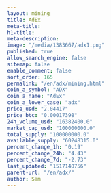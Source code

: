 ```yaml
---
layout: mining
title: AdEx
meta-title: 
h1-title: 
meta-description: 
image: "/media/1383667/adx1.png"
published: true
allow_search_engine: false
sitemap: false
enable_comment: false
sort_order: 165
permalink: "/en/adx/mining.html"
coin_a_symbol: "ADX"
coin_a_name: "AdEx"
coin_a_lower_case: "adx"
price_usd: "2.04417"
price_btc: "0.00017398"
24h_volume_usd: "16382400.0"
market_cap_usd: "100000000.0"
total_supply: "100000000.0"
available_supply: "60248315.0"
percent_change_1h: "0.19"
percent_change_24h: "4.43"
percent_change_7d: "-2.73"
last_updated: "1517140756"
parent-url: "/en/adx/"
author: Sam
---
```


